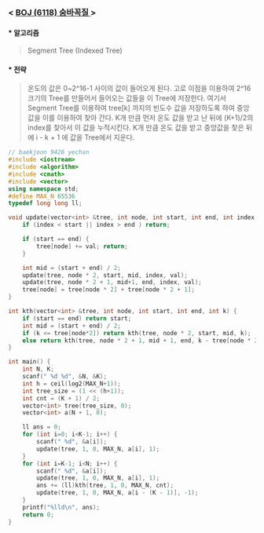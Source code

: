 ### < [BOJ (6118) 숨바꼭질 ](https://www.acmicpc.net/problem/6118) >

#### * 알고리즘
> Segment Tree (Indexed Tree)
#### * 전략
> 온도의 값은 0~2^16-1 사이의 값이 들어오게 된다. 고로 이점을 이용하여 2^16 크기의 Tree를 만들어서 들어오는 값들을 이 Tree에 저장한다.
> 여기서 Segment Tree를 이용하여 tree[k] 까지의 빈도수 값을 저장하도록 하여 중앙 값을 이를 이용하여 찾아 간다.
> K개 만큼 먼저 온도 값을 받고 난 뒤에 (K+1)/2의 index를 찾아서 이 값을 누적시킨다.
> K개 만큼 온도 값을 받고 중앙값을 찾은 뒤에 i - k + 1 에 값을 Tree에서 지운다.

```c++
// baekjoon 9426 yechan
#include <iostream>
#include <algorithm>
#include <cmath>
#include <vector>
using namespace std;
#define MAX_N 65536
typedef long long ll;

void update(vector<int> &tree, int node, int start, int end, int index, int val) {
	if (index < start || index > end ) return;

	if (start == end) {
		tree[node] += val; return;
	}

	int mid = (start + end) / 2;
	update(tree, node * 2, start, mid, index, val);
	update(tree, node * 2 + 1, mid+1, end, index, val);
	tree[node] = tree[node * 2] + tree[node * 2 + 1];
}

int kth(vector<int> &tree, int node, int start, int end, int k) {
	if (start == end) return start;
	int mid = (start + end) / 2;
	if (k <= tree[node*2]) return kth(tree, node * 2, start, mid, k);
	else return kth(tree, node * 2 + 1, mid + 1, end, k - tree[node * 2]);
}

int main() {
	int N, K;
	scanf(" %d %d", &N, &K);
	int h = ceil(log2(MAX_N+1));
	int tree_size = (1 << (h+1));
	int cnt = (K + 1) / 2;
	vector<int> tree(tree_size, 0);
	vector<int> a(N + 1, 0);

	ll ans = 0;
	for (int i=0; i<K-1; i++) {
		scanf(" %d", &a[i]);
		update(tree, 1, 0, MAX_N, a[i], 1);
	}
	for (int i=K-1; i<N; i++) {
		scanf(" %d", &a[i]);
		update(tree, 1, 0, MAX_N, a[i], 1);
		ans += (ll)kth(tree, 1, 0, MAX_N, cnt);
		update(tree, 1, 0, MAX_N, a[i - (K - 1)], -1);
	}
	printf("%lld\n", ans);
	return 0;
}
```